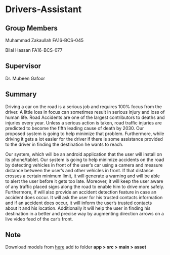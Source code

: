 # Drivers-Assistant
## Group Members
Muhammad Zakaullah  FA16-BCS-045

Bilal Hassan        FA16-BCS-077
## Supervisor
Dr. Mubeen Gafoor
## Summary
Driving a car on the road is a serious job and requires 100% focus from the driver. A little
loss in focus can sometimes result in serious injury and loss of human life. Road Accidents are one
of the largest contributors to deaths and injuries every year. Unless a serious action is taken, road
traffic injuries are predicted to become the fifth leading cause of death by 2030. Our proposed
system is going to help minimize that problem. Furthermore, while driving it gets a lot easier for the
driver if there is some assistance provided to the driver in finding the destination he wants to reach.

Our system, which will be an android application that the user will install on its phone/tablet. Our
system is going to help minimize accidents on the road by detecting vehicles in front of the user’s
car using a camera and measure distance between the user’s and other vehicles in front. If that
distance crosses a certain minimum limit, it will generate a warning and will be able to alert the user
before it gets too late. Moreover, it will keep the user aware of any traffic placed signs along the
road to enable him to drive more safely. Furthermore, if will also provide an accident detection
feature in case an accident does occur. It will ask the user for his trusted contacts information and if
an accident does occur, it will inform the user’s trusted contacts about it and his location.
Additionally it will help the user in finding his destination in a better and precise way by
augmenting direction arrows on a live video feed of the car’s front.
## Note
Download models from [here](https://drive.google.com/open?id=1NBArbhrRKSLAzz0fsfpjxf9Ao_HPm-Sc) add to folder **app > src > main > asset**